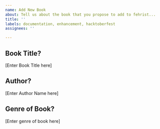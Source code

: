 ```yaml
---
name: Add New Book
about: Tell us about the book that you propose to add to fehrist...
title: ''
labels: documentation, enhancement, hacktoberfest
assignees: ''

---
```


## Book Title?
[Enter Book Title here]

## Author?
[Enter Author Name here]

## Genre of Book?
[Enter genre of book here]
